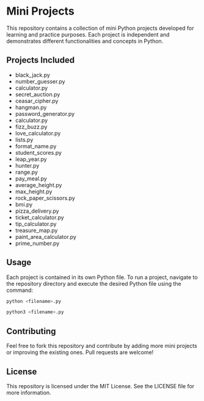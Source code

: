 
# Mini Projects

This repository contains a collection of mini Python projects developed for learning and practice purposes. Each project is independent and demonstrates different functionalities and concepts in Python.

## Projects Included

- black_jack.py
- number_guesser.py
- calculator.py
- secret_auction.py
- ceasar_cipher.py
- hangman.py
- password_generator.py
- calculator.py
- fizz_buzz.py
- love_calculator.py
- lists.py
- format_name.py
- student_scores.py
- leap_year.py
- hunter.py
- range.py
- pay_meal.py
- average_height.py
- max_height.py
- rock_paper_scissors.py
- bmi.py
- pizza_delivery.py
- ticket_calculator.py
- tip_calculator.py
- treasure_map.py
- paint_area_calculator.py
- prime_number.py

## Usage
Each project is contained in its own Python file. To run a project, navigate to the repository directory and execute the desired Python file using the command:

```bash
python <filename>.py
```
```bash
python3 <filename>.py
```

## Contributing
Feel free to fork this repository and contribute by adding more mini projects or improving the existing ones. Pull requests are welcome!

## License
This repository is licensed under the MIT License. See the LICENSE file for more information.

